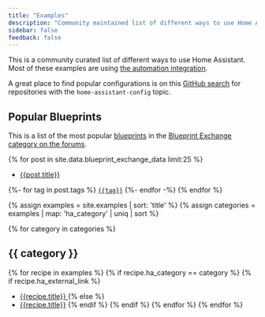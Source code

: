 ```yaml
---
title: "Examples"
description: "Community maintained list of different ways to use Home Assistant."
sidebar: false
feedback: false
---
```


This is a community curated list of different ways to use Home Assistant. Most
of these examples are using [the automation integration][automations].

<div class='note'>

A great place to find popular configurations is on this
[GitHub search][github-search] for repositories with the
`home-assistant-config` topic.

</div>

[automations]: /getting-started/automation/
[github-search]: https://github.com/search?q=topic%3Ahome-assistant-config&type=Repositories

## Popular Blueprints

This is a list of the most popular [blueprints](/docs/automation/using_blueprints/) in the [Blueprint Exchange category on the forums](https://www.home-assistant.io/get-blueprints).

{% for post in site.data.blueprint_exchange_data limit:25 %}

- [{{post.title}}](https://community.home-assistant.io/t/{{post.id}})

{%- for tag in post.tags %}
  [`{{tag}}`](https://community.home-assistant.io/tag/{{tag}})
  {%- endfor -%}
{% endfor %}

{% assign examples = site.examples | sort: 'title' %}
{% assign categories = examples | map: 'ha_category' | uniq | sort %}

{% for category in categories %}

## {{ category }}

  {% for recipe in examples %}
    {% if recipe.ha_category == category %}
      {% if recipe.ha_external_link %}
  - [{{recipe.title}} <i class="icon-external-link"></i>]({{recipe.ha_external_link}})
      {% else %}
  - [{{recipe.title}}]({{recipe.url}})
      {% endif %}
    {% endif %}
  {% endfor %}
{% endfor %}
